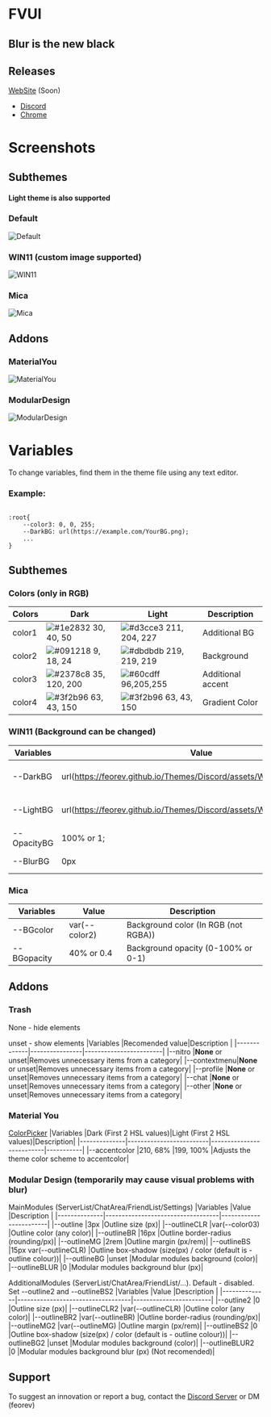 
# FVUI

## Blur is the new black


## Releases
   [WebSite](https://feorev.github.io/) (Soon)
 - [Discord](https://awesomeopensource.com/project/elangosundar/awesome-README-templates)
 - [Chrome](https://github.com/FeoreV/Themes/releases/tag/chrome) 
 
# Screenshots

## Subthemes

#### Light theme is also supported

### Default
![Default](https://feorev.github.io/Themes/Discord/assets/ReadMe/Default.png)
### WIN11 (custom image supported)
![WIN11](https://feorev.github.io/Themes/Discord/assets/ReadMe/WIN11.png)
### Mica
![Mica](https://feorev.github.io/Themes/Discord/assets/ReadMe/Mica.png)

## Addons
### MaterialYou
![MaterialYou](https://feorev.github.io/Themes/Discord/assets/ReadMe/MaterialYou.png)
### ModularDesign
![ModularDesign](https://feorev.github.io/Themes/Discord/assets/ReadMe/ModularDesign.png)
# Variables

To change variables, find them in the theme file using any text editor. 

### Example:
```

:root{
    --color3: 0, 0, 255;
    --DarkBG: url(https://example.com/YourBG.png);
    ...
}
```
## Subthemes 

### Colors (only in RGB)
|Colors     |Dark       |Light      |Description|
|-----------|-----------|-----------|-----------|
| color1    | ![#1e2832](https://via.placeholder.com/10/1e2832?text=+) 30, 40, 50 | ![#d3cce3](https://via.placeholder.com/10/d3cce3?text=+)  211, 204, 227 |Additional BG|
| color2    | ![#091218](https://via.placeholder.com/10/091218?text=+) 9, 18, 24 | ![#dbdbdb](https://via.placeholder.com/10/dbdbdb?text=+) 219, 219, 219 |Background|
| color3    | ![#2378c8](https://via.placeholder.com/10/2378c8?text=+) 35, 120, 200 | ![#60cdff](https://via.placeholder.com/10/60cdff?text=+) 96,205,255 |Additional accent|
| color4    | ![#3f2b96](https://via.placeholder.com/10/3f2b96?text=+) 63, 43, 150 | ![#3f2b96](https://via.placeholder.com/10/3f2b96?text=+) 63, 43, 150 |Gradient Color|

### WIN11 (Background can be changed)

|Variables  |Value                                                                     |Description             |
|-----------|--------------------------------------------------------------------------|------------------------|
|--DarkBG   |url(https://feorev.github.io/Themes/Discord/assets/Wallpapers/dark.avif); |Link to background image|
|--LightBG  |url(https://feorev.github.io/Themes/Discord/assets/Wallpapers/light.avif);|Link to background image|
|--OpacityBG|100% or 1;                                                                |Background opacity      |
|--BlurBG   |0px                                                                       |Background blur         |

### Mica

|Variables  |Value        |Description             |
|-----------|-------------|------------------------|
|--BGcolor  |var(--color2)|Background color (In RGB (not RGBA))        |
|--BGopacity|40% or 0.4   |Background opacity (0-100% or 0-1)      |

## Addons

### Trash

None - hide elements

unset - show elements
|Variables    |Recomended value|Description             |
|-------------|----------------|------------------------|
|--nitro      |**None** or unset|Removes unnecessary items from a category|
|--contextmenu|**None** or unset|Removes unnecessary items from a category|
|--profile    |**None** or unset|Removes unnecessary items from a category|
|--chat       |**None** or unset|Removes unnecessary items from a category|
|--other      |**None** or unset|Removes unnecessary items from a category|

### Material You
[ColorPicker](https://g.co/kgs/83i83K)
|Variables     |Dark (First 2 HSL values)|Light (First 2 HSL values)|Description|
|--------------|-------------------------|--------------------------|-----------|
|--accentcolor |210, 68%                 |199, 100%                 |Adjusts the theme color scheme to accentcolor|

### Modular Design (temporarily may cause visual problems with blur)

MainModules (ServerList/ChatArea/FriendList/Settings)
|Variables     |Value                              |Description             |
|--------------|-----------------------------------|------------------------|
|--outline     |3px                                |Outline size (px)|
|--outlineCLR  |var(--color03)                     |Outline color (any color)|
|--outlineBR   |16px                               |Outline border-radius (rounding/px)|
|--outlineMG   |2rem                               |Outline margin (px/rem)|
|--outlineBS   |15px var(--outlineCLR)             |Outline box-shadow (size(px) / color (default is - outline colour))|
|--outlineBG   |unset                              |Modular modules background (color)|
|--outlineBLUR |0                                  |Modular modules background blur (px)|

AdditionalModules (ServerList/ChatArea/FriendList/...). Default - disabled. Set --outline2 and --outlineBS2
|Variables     |Value                              |Description             |
|--------------|-----------------------------------|------------------------|
|--outline2     |0                            |Outline size (px)|
|--outlineCLR2  |var(--outlineCLR)                     |Outline color (any color)|
|--outlineBR2   |var(--outlineBR)                               |Outline border-radius (rounding/px)|
|--outlineMG2   |var(--outlineMG)                               |Outline margin (px/rem)|
|--outlineBS2   |0          |Outline box-shadow (size(px) / color (default is - outline colour))|
|--outlineBG2   |unset                              |Modular modules background (color)|
|--outlineBLUR2 |0                                  |Modular modules background blur (px) (Not recomended)|

## Support

To suggest an innovation or report a bug, contact the [Discord Server](https://discord.gg/baEMQkgswT)  or DM (feorev)

